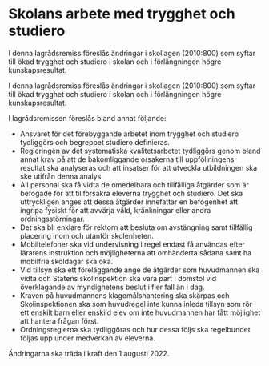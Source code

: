 # Skolans arbete med trygghet och studiero

I denna lagrådsremiss föreslås ändringar i skollagen (2010:800) som syftar till ökad trygghet och studiero i skolan och i förlängningen högre kunskapsresultat.

I denna lagrådsremiss föreslås ändringar i skollagen (2010:800) som syftar till ökad trygghet och studiero i skolan och i förlängningen högre kunskapsresultat.

I lagrådsremissen föreslås bland annat följande:

* Ansvaret för det förebyggande arbetet inom trygghet och studiero tydliggörs och begreppet studiero definieras.
* Regleringen av det systematiska kvalitetsarbetet tydliggörs genom bland annat krav på att de bakomliggande orsakerna till uppföljningens resultat ska analyseras och att insatser för att utveckla utbildningen ska ske utifrån denna analys.
* All personal ska få vidta de omedelbara och tillfälliga åtgärder som är befogade för att tillförsäkra eleverna trygghet och studiero. Det ska uttryckligen anges att dessa åtgärder innefattar en befogenhet att ingripa fysiskt för att avvärja våld, kränkningar eller andra ordningsstörningar.
* Det ska bli enklare för rektorn att besluta om avstängning samt tillfällig placering inom och utanför skolenheten.
* Mobiltelefoner ska vid undervisning i regel endast få användas efter lärarens instruktion och möjligheterna att omhänderta sådana samt ha mobilfria skoldagar ska öka.
* Vid tillsyn ska ett föreläggande ange de åtgärder som huvudmannen ska vidta och Statens skolinspektion ska vara part i domstol vid överklagande av myndighetens beslut i fler fall än i dag.
* Kraven på huvudmannens klagomålshantering ska skärpas och Skolinspektionen ska som huvudregel inte kunna inleda tillsyn som rör ett enskilt barn eller enskild elev om inte huvudmannen har fått möjlighet att hantera frågan först.
* Ordningsreglerna ska tydliggöras och hur dessa följs ska regelbundet följas upp under medverkan av eleverna.

Ändringarna ska träda i kraft den 1 augusti 2022.
